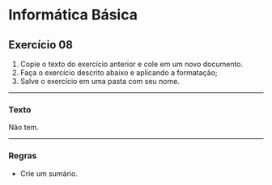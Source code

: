 # Informática Básica

## Exercício 08

1. Copie o texto do exercício anterior e cole em um novo documento.
2. Faça o exercício descrito abaixo e aplicando a formatação;
3. Salve o exercício em uma pasta com seu nome.

---
### Texto

Não tem.

---
### Regras

* Crie um sumário.
